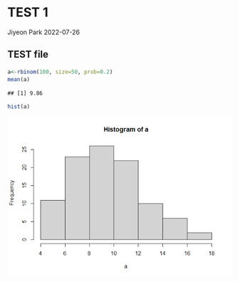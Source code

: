TEST 1
================
Jiyeon Park
2022-07-26

## TEST file

``` r
a<-rbinom(100, size=50, prob=0.2)
mean(a)
```

    ## [1] 9.86

``` r
hist(a)
```

![](TEST_rmarkdown_files/figure-gfm/unnamed-chunk-1-1.png)<!-- -->
